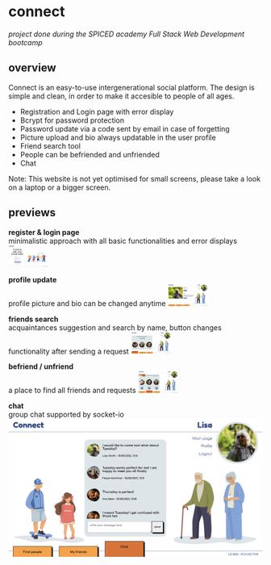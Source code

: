 # connect

*project done during the SPICED academy Full Stack Web Development bootcamp* <br/>

## overview <br/>
Connect is an easy-to-use intergenerational social platform. The design is simple and clean, in order to make it accesible to people of all ages.

- Registration and Login page with error display
- Bcrypt for password protection
- Password update via a code sent by email in case of forgetting
- Picture upload and bio always updatable in the user profile
- Friend search tool
- People can be befriended and unfriended
- Chat

Note: This website is not yet optimised for small screens, please take a look on a laptop or a bigger screen. <br/>

## previews <br/>

**register & login page** <br/>
minimalistic approach with all basic functionalities and error displays
<kbd><img src="client/public/gifs/01_login.gif" width="80vw"/></kbd>

**profile update** <br/>
profile picture and bio can be changed anytime
<kbd><img src="client/public/gifs/02_update.gif" width="80vw"/></kbd>

**friends search** <br/>
acquaintances suggestion and search by name, button changes functionality after sending a request
<kbd><img src="client/public/gifs/03_search.gif" width="80vw"/></kbd>

**befriend / unfriend** <br/>
a place to find all friends and requests
<kbd><img src="client/public/gifs/04_be-unfriend.gif" width="80vw"/></kbd>

**chat** <br/>
group chat supported by socket-io
<kbd><img src="client/public/gifs/05_chat.jpg"/></kbd>
